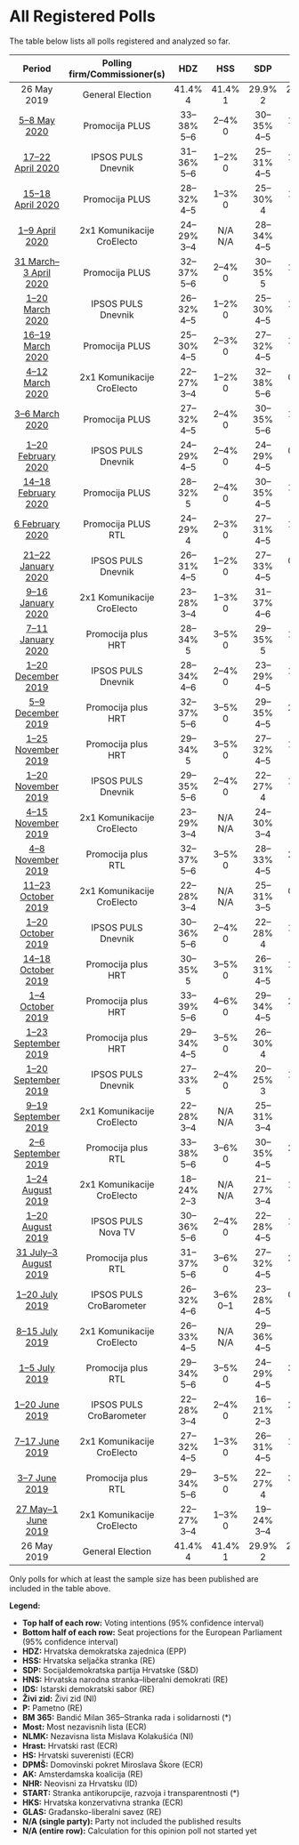 # All Registered Polls

The table below lists all polls registered and analyzed so far.

| Period     | Polling firm/Commissioner(s) | HDZ | HSS | SDP | HNS | IDS | Živi zid | P | BM 365 | Most | NLMK | Hrast | HS | DPMŠ | AK | NHR | START | HKS | GLAS |
|:----------:|:----------------------------:|:--:|:--:|:--:|:--:|:--:|:--:|:--:|:--:|:--:|:--:|:--:|:--:|:--:|:--:|:--:|:--:|:--:|:--:|
| 26 May 2019 | General Election | 41.4% <br> 4 | 41.4% <br> 1 | 29.9% <br> 2 | 29.9% <br> 1 | 29.9% <br> 1 | 0.5% <br> 0 | 0.0% <br> 0 | 0.0% <br> 0 | 0.0% <br> 0 | 0.0% <br> 0 | 0.0% <br> 0 | 0.0% <br> 0 | 0.0% <br> 0 | 0.0% <br> 0 | 0.0% <br> 0 | 0.0% <br> 0 | 0.0% <br> 0 | 0.0% <br> 0 |
| [5–8 May 2020](2020-05-08-PromocijaPLUS.html) | Promocija PLUS | 33–38% <br> 5–6 | 2–4% <br> 0 | 30–35% <br> 4–5 | 1–3% <br> 0 | 2–3% <br> 0 | 1–2% <br> 0 | 1–2% <br> 0 | 1–2% <br> 0 | 4–6% <br> 0–1 | 0–1% <br> 0 | N/A <br> N/A | 0–1% <br> 0 | 10–14% <br> 1–2 | N/A <br> N/A | 0–1% <br> 0 | 0–1% <br> 0 | N/A <br> N/A | 0–1% <br> 0 |
| [17–22 April 2020](2020-04-22-IPSOSPULS.html) | IPSOS PULS <br> Dnevnik | 31–36% <br> 5–6 | 1–2% <br> 0 | 25–31% <br> 4–5 | 1–2% <br> 0 | 2–4% <br> 0 | 1–3% <br> 0 | 2–5% <br> 0 | 1–2% <br> 0 | 5–8% <br> 0–1 | N/A <br> N/A | N/A <br> N/A | 1–3% <br> 0 | 11–15% <br> 1–2 | N/A <br> N/A | N/A <br> N/A | N/A <br> N/A | N/A <br> N/A | N/A <br> N/A |
| [15–18 April 2020](2020-04-18-PromocijaPLUS.html) | Promocija PLUS | 28–32% <br> 4–5 | 1–3% <br> 0 | 25–30% <br> 4 | 1–2% <br> 0 | 1–2% <br> 0 | 1–2% <br> 0 | 1–2% <br> 0 | 1–2% <br> 0 | 3–5% <br> 0 | 1–2% <br> 0 | N/A <br> N/A | 1–2% <br> 0 | 8–11% <br> 1 | N/A <br> N/A | 1–2% <br> 0 | 1–2% <br> 0 | N/A <br> N/A | 0–1% <br> 0 |
| [1–9 April 2020](2020-04-09-2x1Komunikacije.html) | 2x1 Komunikacije <br> CroElecto | 24–29% <br> 3–4 | N/A <br> N/A | 28–34% <br> 4–5 | N/A <br> N/A | 1–3% <br> 0 | 1–2% <br> 0 | N/A <br> N/A | N/A <br> N/A | 3–5% <br> 0 | N/A <br> N/A | N/A <br> N/A | 1–2% <br> 0 | 11–15% <br> 1–2 | N/A <br> N/A | 1–2% <br> 0 | N/A <br> N/A | N/A <br> N/A | 0–2% <br> 0 |
| [31 March–3 April 2020](2020-04-03-PromocijaPLUS.html) | Promocija PLUS | 32–37% <br> 5–6 | 2–4% <br> 0 | 30–35% <br> 5 | 1–2% <br> 0 | 1–3% <br> 0 | 2–3% <br> 0 | 1–2% <br> 0 | 1–2% <br> 0 | 4–6% <br> 0 | N/A <br> N/A | N/A <br> N/A | 1–2% <br> 0 | 12–15% <br> 1–2 | N/A <br> N/A | N/A <br> N/A | N/A <br> N/A | N/A <br> N/A | N/A <br> N/A |
| [1–20 March 2020](2020-03-20-IPSOSPULS.html) | IPSOS PULS <br> Dnevnik | 26–32% <br> 4–5 | 1–2% <br> 0 | 25–30% <br> 4–5 | 1–2% <br> 0 | 1–3% <br> 0 | 2–5% <br> 0 | 2–4% <br> 0 | 1–3% <br> 0 | 4–7% <br> 0–1 | N/A <br> N/A | N/A <br> N/A | N/A <br> N/A | 12–17% <br> 2 | N/A <br> N/A | N/A <br> N/A | N/A <br> N/A | N/A <br> N/A | N/A <br> N/A |
| [16–19 March 2020](2020-03-19-PromocijaPLUS.html) | Promocija PLUS | 25–30% <br> 4–5 | 2–3% <br> 0 | 27–32% <br> 4–5 | 1–2% <br> 0 | 1–2% <br> 0 | 1–2% <br> 0 | 1–2% <br> 0 | 1–2% <br> 0 | 3–5% <br> 0 | 1–3% <br> 0 | N/A <br> N/A | 1–2% <br> 0 | 9–12% <br> 1–2 | N/A <br> N/A | 1–2% <br> 0 | 0–1% <br> 0 | N/A <br> N/A | 0–1% <br> 0 |
| [4–12 March 2020](2020-03-12-2x1Komunikacije.html) | 2x1 Komunikacije <br> CroElecto | 22–27% <br> 3–4 | 1–2% <br> 0 | 32–38% <br> 5–6 | 0–1% <br> 0 | 1–3% <br> 0 | 1–3% <br> 0 | 1–3% <br> 0 | N/A <br> N/A | 2–5% <br> 0 | N/A <br> N/A | N/A <br> N/A | N/A <br> N/A | 14–18% <br> 2–3 | N/A <br> N/A | 1–3% <br> 0 | N/A <br> N/A | N/A <br> N/A | 1–3% <br> 0 |
| [3–6 March 2020](2020-03-06-PromocijaPLUS.html) | Promocija PLUS | 27–32% <br> 4–5 | 2–4% <br> 0 | 30–35% <br> 5–6 | 1–2% <br> 0 | 1–2% <br> 0 | 1–2% <br> 0 | 1–2% <br> 0 | 1–2% <br> 0 | 4–7% <br> 0–1 | 2–3% <br> 0 | N/A <br> N/A | 1–2% <br> 0 | 11–15% <br> 1–2 | N/A <br> N/A | 1–2% <br> 0 | 1–2% <br> 0 | N/A <br> N/A | 0–1% <br> 0 |
| [1–20 February 2020](2020-02-20-IPSOSPULS.html) | IPSOS PULS <br> Dnevnik | 24–29% <br> 4–5 | 2–4% <br> 0 | 24–29% <br> 4–5 | 0–1% <br> 0 | 2–4% <br> 0 | 1–3% <br> 0 | 1–3% <br> 0 | 1–3% <br> 0 | 3–6% <br> 0–1 | N/A <br> N/A | N/A <br> N/A | 1–2% <br> 0 | 9–13% <br> 1–2 | N/A <br> N/A | 0–1% <br> 0 | 1–2% <br> 0 | N/A <br> N/A | N/A <br> N/A |
| [14–18 February 2020](2020-02-18-PromocijaPLUS.html) | Promocija PLUS | 28–32% <br> 5 | 2–4% <br> 0 | 30–35% <br> 4–5 | 1–2% <br> 0 | 1–2% <br> 0 | 1–2% <br> 0 | 1–2% <br> 0 | 1–2% <br> 0 | 3–5% <br> 0 | 2–4% <br> 0 | 1–2% <br> 0 | N/A <br> N/A | 9–13% <br> 1–2 | N/A <br> N/A | 1–2% <br> 0 | 1–2% <br> 0 | N/A <br> N/A | 1–2% <br> 0 |
| [6 February 2020](2020-02-06-PromocijaPLUS.html) | Promocija PLUS <br> RTL | 24–29% <br> 4 | 2–3% <br> 0 | 27–31% <br> 4–5 | 1–2% <br> 0 | 1–2% <br> 0 | 1–2% <br> 0 | 1–2% <br> 0 | 1–2% <br> 0 | 4–6% <br> 0–1 | 2–4% <br> 0 | N/A <br> N/A | 2–3% <br> 0 | 8–11% <br> 1 | N/A <br> N/A | 1–2% <br> 0 | 1–2% <br> 0 | N/A <br> N/A | 0–1% <br> 0 |
| [21–22 January 2020](2020-01-22-IPSOSPULS.html) | IPSOS PULS <br> Dnevnik | 26–31% <br> 4–5 | 1–2% <br> 0 | 27–33% <br> 4–5 | 0–1% <br> 0 | 1–2% <br> 0 | 1–3% <br> 0 | 1–3% <br> 0 | N/A <br> N/A | 2–5% <br> 0 | N/A <br> N/A | N/A <br> N/A | 1–3% <br> 0 | 16–21% <br> 2–3 | N/A <br> N/A | N/A <br> N/A | 1–2% <br> 0 | N/A <br> N/A | 1–3% <br> 0 |
| [9–16 January 2020](2020-01-16-2x1Komunikacije.html) | 2x1 Komunikacije <br> CroElecto | 23–28% <br> 3–4 | 1–3% <br> 0 | 31–37% <br> 4–6 | N/A <br> N/A | 1–3% <br> 0 | 3–6% <br> 0 | N/A <br> N/A | N/A <br> N/A | 4–6% <br> 0 | N/A <br> N/A | N/A <br> N/A | 1–2% <br> 0 | 11–15% <br> 1–2 | N/A <br> N/A | 1–3% <br> 0 | N/A <br> N/A | N/A <br> N/A | N/A <br> N/A |
| [7–11 January 2020](2020-01-11-Promocijaplus.html) | Promocija plus <br> HRT | 28–34% <br> 5 | 3–5% <br> 0 | 29–35% <br> 5 | 1–3% <br> 0 | 1–2% <br> 0 | 2–3% <br> 0 | 1–2% <br> 0 | 1–2% <br> 0 | 5–8% <br> 0–1 | 3–5% <br> 0 | N/A <br> N/A | 4–6% <br> 0–1 | N/A <br> N/A | N/A <br> N/A | 0–1% <br> 0 | 0–1% <br> 0 | N/A <br> N/A | 0–1% <br> 0 |
| [1–20 December 2019](2019-12-20-IPSOSPULS.html) | IPSOS PULS <br> Dnevnik | 28–34% <br> 4–6 | 2–4% <br> 0 | 23–29% <br> 4–5 | 1–3% <br> 0 | 1–3% <br> 0 | 4–7% <br> 0–1 | 2–5% <br> 0 | 2–4% <br> 0 | 3–6% <br> 0–1 | 5–9% <br> 1 | N/A <br> N/A | N/A <br> N/A | N/A <br> N/A | N/A <br> N/A | N/A <br> N/A | 2–4% <br> 0 | N/A <br> N/A | 1–2% <br> 0 |
| [5–9 December 2019](2019-12-09-Promocijaplus.html) | Promocija plus <br> HRT | 32–37% <br> 5–6 | 3–5% <br> 0 | 29–35% <br> 4–5 | 2–4% <br> 0 | 1–3% <br> 0 | 1–3% <br> 0 | 1–2% <br> 0 | 1–3% <br> 0 | 6–10% <br> 1 | 7–10% <br> 1 | N/A <br> N/A | N/A <br> N/A | N/A <br> N/A | N/A <br> N/A | 0–2% <br> 0 | N/A <br> N/A | N/A <br> N/A | N/A <br> N/A |
| [1–25 November 2019](2019-11-25-Promocijaplus.html) | Promocija plus <br> HRT | 29–34% <br> 5 | 3–5% <br> 0 | 27–32% <br> 4–5 | 1–3% <br> 0 | 1–2% <br> 0 | 1–3% <br> 0 | 1–2% <br> 0 | 2–3% <br> 0 | 6–8% <br> 1 | 7–10% <br> 1 | N/A <br> N/A | N/A <br> N/A | N/A <br> N/A | N/A <br> N/A | 1–2% <br> 0 | 1–2% <br> 0 | N/A <br> N/A | 1–2% <br> 0 |
| [1–20 November 2019](2019-11-20-IPSOSPULS.html) | IPSOS PULS <br> Dnevnik | 29–35% <br> 5–6 | 2–4% <br> 0 | 22–27% <br> 4 | 1–2% <br> 0 | 2–3% <br> 0 | 4–6% <br> 0–1 | 2–4% <br> 0 | 4–7% <br> 0–1 | 3–5% <br> 0 | 7–10% <br> 1 | N/A <br> N/A | N/A <br> N/A | N/A <br> N/A | N/A <br> N/A | 1–3% <br> 0 | 1–2% <br> 0 | N/A <br> N/A | N/A <br> N/A |
| [4–15 November 2019](2019-11-15-2x1Komunikacije.html) | 2x1 Komunikacije <br> CroElecto | 23–29% <br> 3–4 | N/A <br> N/A | 24–30% <br> 3–4 | N/A <br> N/A | 1–2% <br> 0 | 2–4% <br> 0 | 1–2% <br> 0 | N/A <br> N/A | 4–7% <br> 0–1 | 4–7% <br> 0–1 | N/A <br> N/A | N/A <br> N/A | N/A <br> N/A | N/A <br> N/A | 2–4% <br> 0 | N/A <br> N/A | N/A <br> N/A | N/A <br> N/A |
| [4–8 November 2019](2019-11-08-Promocijaplus.html) | Promocija plus <br> RTL | 32–37% <br> 5–6 | 3–5% <br> 0 | 28–33% <br> 4–5 | 2–4% <br> 0 | 1–2% <br> 0 | 3–5% <br> 0 | N/A <br> N/A | 2–4% <br> 0 | 6–9% <br> 1 | 6–9% <br> 1 | 1–3% <br> 0 | N/A <br> N/A | N/A <br> N/A | N/A <br> N/A | 1–2% <br> 0 | N/A <br> N/A | 1–2% <br> 0 | N/A <br> N/A |
| [11–23 October 2019](2019-10-23-2x1Komunikacije.html) | 2x1 Komunikacije <br> CroElecto | 22–28% <br> 3–4 | N/A <br> N/A | 25–31% <br> 3–5 | 0–1% <br> 0 | 1–3% <br> 0 | 2–4% <br> 0 | N/A <br> N/A | N/A <br> N/A | 4–7% <br> 0 | 2–4% <br> 0 | N/A <br> N/A | N/A <br> N/A | N/A <br> N/A | N/A <br> N/A | 1–3% <br> 0 | N/A <br> N/A | N/A <br> N/A | N/A <br> N/A |
| [1–20 October 2019](2019-10-20-IPSOSPULS.html) | IPSOS PULS <br> Dnevnik | 30–36% <br> 5–6 | 2–4% <br> 0 | 22–28% <br> 4 | 1–3% <br> 0 | 2–4% <br> 0 | 4–7% <br> 0–1 | 1–3% <br> 0 | 3–6% <br> 0 | 5–8% <br> 0–1 | 5–8% <br> 0–1 | 1–2% <br> 0 | N/A <br> N/A | N/A <br> N/A | N/A <br> N/A | 1–2% <br> 0 | 1–3% <br> 0 | N/A <br> N/A | 0–1% <br> 0 |
| [14–18 October 2019](2019-10-18-Promocijaplus.html) | Promocija plus <br> HRT | 30–35% <br> 5 | 3–5% <br> 0 | 26–31% <br> 4–5 | 1–3% <br> 0 | 1–2% <br> 0 | 1–3% <br> 0 | 0–1% <br> 0 | 2–3% <br> 0 | 5–8% <br> 1 | 6–8% <br> 1 | 1–2% <br> 0 | N/A <br> N/A | N/A <br> N/A | N/A <br> N/A | 2–4% <br> 0 | 1–2% <br> 0 | 1–2% <br> 0 | 1–2% <br> 0 |
| [1–4 October 2019](2019-10-04-Promocijaplus.html) | Promocija plus <br> HRT | 33–39% <br> 5–6 | 4–6% <br> 0 | 29–34% <br> 4–5 | 2–3% <br> 0 | N/A <br> N/A | 2–3% <br> 0 | N/A <br> N/A | 2–4% <br> 0 | 6–9% <br> 0–1 | 7–10% <br> 1 | N/A <br> N/A | N/A <br> N/A | N/A <br> N/A | N/A <br> N/A | 2–4% <br> 0 | N/A <br> N/A | N/A <br> N/A | N/A <br> N/A |
| [1–23 September 2019](2019-09-23-Promocijaplus.html) | Promocija plus <br> HRT | 29–34% <br> 4–5 | 3–5% <br> 0 | 26–30% <br> 4 | N/A <br> N/A | N/A <br> N/A | 2–3% <br> 0 | N/A <br> N/A | N/A <br> N/A | 5–7% <br> 0–1 | 6–8% <br> 0–1 | N/A <br> N/A | N/A <br> N/A | N/A <br> N/A | N/A <br> N/A | 2–4% <br> 0 | N/A <br> N/A | N/A <br> N/A | N/A <br> N/A |
| [1–20 September 2019](2019-09-20-IPSOSPULS.html) | IPSOS PULS <br> Dnevnik | 27–33% <br> 5 | 2–4% <br> 0 | 20–25% <br> 3 | 1–3% <br> 0 | 2–4% <br> 0 | 3–6% <br> 0 | 1–3% <br> 0 | 4–6% <br> 1 | 5–8% <br> 1 | 5–9% <br> 1 | 1–3% <br> 0 | N/A <br> N/A | N/A <br> N/A | N/A <br> N/A | 1–3% <br> 0 | 1–2% <br> 0 | N/A <br> N/A | 0–1% <br> 0 |
| [9–19 September 2019](2019-09-19-2x1Komunikacije.html) | 2x1 Komunikacije <br> CroElecto | 22–28% <br> 3–4 | N/A <br> N/A | 25–31% <br> 3–4 | N/A <br> N/A | 1–3% <br> 0 | 1–4% <br> 0 | 1–2% <br> 0 | N/A <br> N/A | 2–5% <br> 0 | 2–5% <br> 0 | N/A <br> N/A | N/A <br> N/A | N/A <br> N/A | N/A <br> N/A | 1–4% <br> 0 | N/A <br> N/A | N/A <br> N/A | N/A <br> N/A |
| [2–6 September 2019](2019-09-06-Promocijaplus.html) | Promocija plus <br> RTL | 33–38% <br> 5–6 | 3–6% <br> 0 | 30–35% <br> 4–5 | 2–4% <br> 0 | N/A <br> N/A | 2–4% <br> 0 | N/A <br> N/A | 2–4% <br> 0 | 5–8% <br> 0–1 | 6–9% <br> 1 | N/A <br> N/A | N/A <br> N/A | N/A <br> N/A | N/A <br> N/A | 3–5% <br> 0 | N/A <br> N/A | N/A <br> N/A | N/A <br> N/A |
| [1–24 August 2019](2019-08-24-2x1Komunikacije.html) | 2x1 Komunikacije <br> CroElecto | 18–24% <br> 2–3 | N/A <br> N/A | 21–27% <br> 3–4 | 1–3% <br> 0 | 1–3% <br> 0 | 3–6% <br> 0 | N/A <br> N/A | N/A <br> N/A | 2–5% <br> 0 | 3–6% <br> 0 | N/A <br> N/A | N/A <br> N/A | N/A <br> N/A | N/A <br> N/A | 2–4% <br> 0 | N/A <br> N/A | N/A <br> N/A | N/A <br> N/A |
| [1–20 August 2019](2019-08-20-IPSOSPULS.html) | IPSOS PULS <br> Nova TV | 30–36% <br> 5–6 | 2–4% <br> 0 | 22–28% <br> 4–5 | 1–3% <br> 0 | 2–4% <br> 0 | 3–6% <br> 0 | 1–3% <br> 0 | 4–6% <br> 0–1 | 6–9% <br> 1 | 6–9% <br> 1 | 1–3% <br> 0 | N/A <br> N/A | N/A <br> N/A | N/A <br> N/A | 1–3% <br> 0 | 1–2% <br> 0 | N/A <br> N/A | N/A <br> N/A |
| [31 July–3 August 2019](2019-08-03-Promocijaplus.html) | Promocija plus <br> RTL | 31–37% <br> 5–6 | 3–6% <br> 0 | 27–32% <br> 4–5 | 2–4% <br> 0 | N/A <br> N/A | 2–4% <br> 0 | N/A <br> N/A | 2–4% <br> 0 | 5–8% <br> 0–1 | 6–9% <br> 1 | N/A <br> N/A | N/A <br> N/A | N/A <br> N/A | N/A <br> N/A | 3–6% <br> 0 | N/A <br> N/A | N/A <br> N/A | 1–3% <br> 0 |
| [1–20 July 2019](2019-07-20-IPSOSPULS.html) | IPSOS PULS <br> CroBarometer | 26–32% <br> 4–6 | 3–6% <br> 0–1 | 23–28% <br> 4–5 | 0–2% <br> 0 | 1–3% <br> 0 | 3–5% <br> 0 | 2–4% <br> 0 | 3–6% <br> 0 | 5–8% <br> 0–1 | 6–10% <br> 1 | 1–3% <br> 0 | N/A <br> N/A | N/A <br> N/A | N/A <br> N/A | 2–4% <br> 0 | 0–1% <br> 0 | N/A <br> N/A | 1–3% <br> 0 |
| [8–15 July 2019](2019-07-15-2x1Komunikacije.html) | 2x1 Komunikacije <br> CroElecto | 26–33% <br> 4–5 | N/A <br> N/A | 29–36% <br> 4–5 | N/A <br> N/A | 1–2% <br> 0 | 3–5% <br> 0 | N/A <br> N/A | N/A <br> N/A | 2–4% <br> 0 | 3–6% <br> 0 | N/A <br> N/A | N/A <br> N/A | N/A <br> N/A | N/A <br> N/A | 3–5% <br> 0 | N/A <br> N/A | N/A <br> N/A | 1–2% <br> 0 |
| [1–5 July 2019](2019-07-05-Promocijaplus.html) | Promocija plus <br> RTL | 29–34% <br> 5–6 | 3–5% <br> 0 | 24–29% <br> 4–5 | 3–5% <br> 0 | N/A <br> N/A | 4–7% <br> 0–1 | N/A <br> N/A | 1–3% <br> 0 | 5–7% <br> 0–1 | 7–11% <br> 1 | 2–3% <br> 0 | N/A <br> N/A | N/A <br> N/A | N/A <br> N/A | 4–7% <br> 0–1 | N/A <br> N/A | N/A <br> N/A | N/A <br> N/A |
| [1–20 June 2019](2019-06-20-IPSOSPULS.html) | IPSOS PULS <br> CroBarometer | 22–28% <br> 3–4 | 2–4% <br> 0 | 16–21% <br> 2–3 | 2–3% <br> 0 | 2–4% <br> 0 | 5–8% <br> 0–1 | 1–2% <br> 0 | 2–4% <br> 0 | 5–8% <br> 0–1 | 9–13% <br> 1–2 | 0–1% <br> 0 | N/A <br> N/A | N/A <br> N/A | N/A <br> N/A | 1–3% <br> 0 | 0–1% <br> 0 | N/A <br> N/A | 0–1% <br> 0 |
| [7–17 June 2019](2019-06-17-2x1Komunikacije.html) | 2x1 Komunikacije <br> CroElecto | 27–32% <br> 4–5 | 1–3% <br> 0 | 26–31% <br> 4–5 | 1–2% <br> 0 | 2–4% <br> 0 | 6–9% <br> 1 | 1–2% <br> 0 | 1–2% <br> 0 | 4–7% <br> 0–1 | 5–8% <br> 0–1 | 0–1% <br> 0 | N/A <br> N/A | N/A <br> N/A | N/A <br> N/A | 5–7% <br> 0–1 | 1–2% <br> 0 | N/A <br> N/A | 2–4% <br> 0 |
| [3–7 June 2019](2019-06-07-Promocijaplus.html) | Promocija plus <br> RTL | 29–34% <br> 5–6 | 3–5% <br> 0 | 22–27% <br> 4 | 3–5% <br> 0 | N/A <br> N/A | 5–8% <br> 1 | 2–4% <br> 0 | 2–3% <br> 0 | 4–6% <br> 0–1 | 7–10% <br> 1 | N/A <br> N/A | N/A <br> N/A | N/A <br> N/A | N/A <br> N/A | 4–7% <br> 0–1 | 1–2% <br> 0 | N/A <br> N/A | 1–2% <br> 0 |
| [27 May–1 June 2019](2019-06-01-2x1Komunikacije.html) | 2x1 Komunikacije <br> CroElecto | 22–27% <br> 3–4 | 1–3% <br> 0 | 19–24% <br> 3–4 | N/A <br> N/A | 1–3% <br> 0 | 6–9% <br> 0–1 | N/A <br> N/A | 1–3% <br> 0 | 5–7% <br> 0–1 | 6–9% <br> 1 | 6–9% <br> 0–1 | N/A <br> N/A | N/A <br> N/A | N/A <br> N/A | 4–7% <br> 0–1 | 1–2% <br> 0 | N/A <br> N/A | N/A <br> N/A |
| 26 May 2019 | General Election | 41.4% <br> 4 | 41.4% <br> 1 | 29.9% <br> 2 | 29.9% <br> 1 | 29.9% <br> 1 | 0.5% <br> 0 | 0.0% <br> 0 | 0.0% <br> 0 | 0.0% <br> 0 | 0.0% <br> 0 | 0.0% <br> 0 | 0.0% <br> 0 | 0.0% <br> 0 | 0.0% <br> 0 | 0.0% <br> 0 | 0.0% <br> 0 | 0.0% <br> 0 | 0.0% <br> 0 |

Only polls for which at least the sample size has been published are included in the table above.

**Legend:**
+ **Top half of each row:** Voting intentions (95% confidence interval)
+ **Bottom half of each row:** Seat projections for the European Parliament (95% confidence interval)
+ **HDZ:** Hrvatska demokratska zajednica (EPP)
+ **HSS:** Hrvatska seljačka stranka (RE)
+ **SDP:** Socijaldemokratska partija Hrvatske (S&D)
+ **HNS:** Hrvatska narodna stranka–liberalni demokrati (RE)
+ **IDS:** Istarski demokratski sabor (RE)
+ **Živi zid:** Živi zid (NI)
+ **P:** Pametno (RE)
+ **BM 365:** Bandić Milan 365–Stranka rada i solidarnosti (*)
+ **Most:** Most nezavisnih lista (ECR)
+ **NLMK:** Nezavisna lista Mislava Kolakušića (NI)
+ **Hrast:** Hrvatski rast (ECR)
+ **HS:** Hrvatski suverenisti (ECR)
+ **DPMŠ:** Domovinski pokret Miroslava Škore (ECR)
+ **AK:** Amsterdamska koalicija (RE)
+ **NHR:** Neovisni za Hrvatsku (ID)
+ **START:** Stranka antikorupcije, razvoja i transparentnosti (*)
+ **HKS:** Hrvatska konzervativna stranka (ECR)
+ **GLAS:** Građansko-liberalni savez (RE)
+ **N/A (single party):** Party not included the published results
+ **N/A (entire row):** Calculation for this opinion poll not started yet

